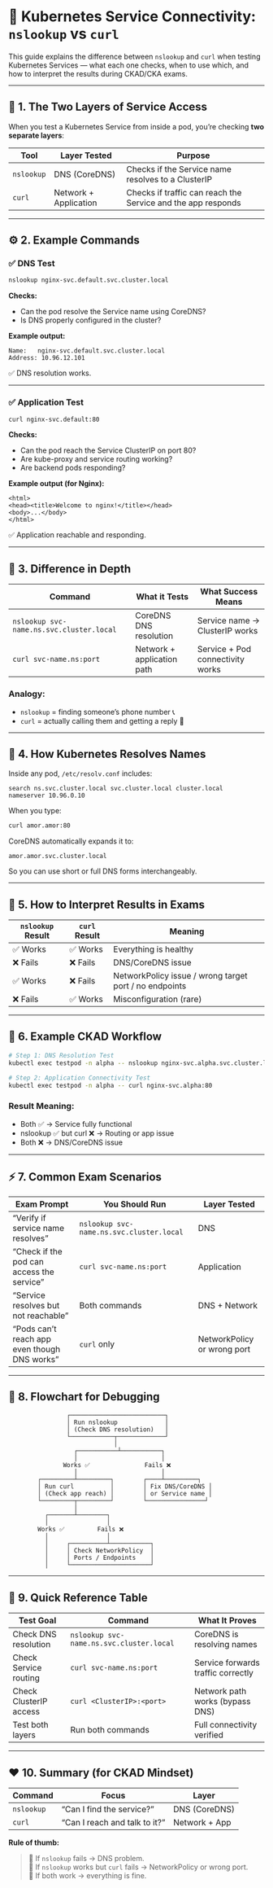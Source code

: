 # 🧠 Kubernetes Service Connectivity: `nslookup` vs `curl`

This guide explains the difference between `nslookup` and `curl` when testing Kubernetes Services — what each one checks, when to use which, and how to interpret the results during CKAD/CKA exams.

---

## 🧩 1. The Two Layers of Service Access

When you test a Kubernetes Service from inside a pod, you’re checking **two separate layers**:

| Tool | Layer Tested | Purpose |
|------|---------------|----------|
| `nslookup` | DNS (CoreDNS) | Checks if the Service name resolves to a ClusterIP |
| `curl` | Network + Application | Checks if traffic can reach the Service and the app responds |

---

## ⚙️ 2. Example Commands

### ✅ DNS Test
```bash
nslookup nginx-svc.default.svc.cluster.local
```
**Checks:**
- Can the pod resolve the Service name using CoreDNS?
- Is DNS properly configured in the cluster?

**Example output:**
```
Name:   nginx-svc.default.svc.cluster.local
Address: 10.96.12.101
```
✅ DNS resolution works.

---

### ✅ Application Test
```bash
curl nginx-svc.default:80
```
**Checks:**
- Can the pod reach the Service ClusterIP on port 80?
- Are kube-proxy and service routing working?
- Are backend pods responding?

**Example output (for Nginx):**
```
<html>
<head><title>Welcome to nginx!</title></head>
<body>...</body>
</html>
```
✅ Application reachable and responding.

---

## 🧠 3. Difference in Depth

| Command | What it Tests | What Success Means |
|----------|----------------|--------------------|
| `nslookup svc-name.ns.svc.cluster.local` | CoreDNS DNS resolution | Service name → ClusterIP works |
| `curl svc-name.ns:port` | Network + application path | Service + Pod connectivity works |

### Analogy:
- `nslookup` = finding someone’s phone number 📞
- `curl` = actually calling them and getting a reply 👋

---

## 🧩 4. How Kubernetes Resolves Names

Inside any pod, `/etc/resolv.conf` includes:
```
search ns.svc.cluster.local svc.cluster.local cluster.local
nameserver 10.96.0.10
```

When you type:
```bash
curl amor.amor:80
```
CoreDNS automatically expands it to:
```
amor.amor.svc.cluster.local
```
So you can use short or full DNS forms interchangeably.

---

## 🧰 5. How to Interpret Results in Exams

| `nslookup` Result | `curl` Result | Meaning |
|-------------------|----------------|----------|
| ✅ Works | ✅ Works | Everything is healthy |
| ❌ Fails | ❌ Fails | DNS/CoreDNS issue |
| ✅ Works | ❌ Fails | NetworkPolicy issue / wrong target port / no endpoints |
| ❌ Fails | ✅ Works | Misconfiguration (rare) |

---

## 🧩 6. Example CKAD Workflow

```bash
# Step 1: DNS Resolution Test
kubectl exec testpod -n alpha -- nslookup nginx-svc.alpha.svc.cluster.local

# Step 2: Application Connectivity Test
kubectl exec testpod -n alpha -- curl nginx-svc.alpha:80
```

### Result Meaning:
- Both ✅ → Service fully functional
- nslookup ✅ but curl ❌ → Routing or app issue
- Both ❌ → DNS/CoreDNS issue

---

## ⚡ 7. Common Exam Scenarios

| Exam Prompt | You Should Run | Layer Tested |
|--------------|----------------|---------------|
| “Verify if service name resolves” | `nslookup svc-name.ns.svc.cluster.local` | DNS |
| “Check if the pod can access the service” | `curl svc-name.ns:port` | Application |
| “Service resolves but not reachable” | Both commands | DNS + Network |
| “Pods can’t reach app even though DNS works” | `curl` only | NetworkPolicy or wrong port |

---

## 🧠 8. Flowchart for Debugging

```text
                ┌──────────────────────────┐
                │ Run nslookup             │
                │ (Check DNS resolution)   │
                └────────────┬─────────────┘
                             │
                  ┌───────────┴───────────┐
                  │                       │
               Works ✅               Fails ❌
                  │                       │
        ┌─────────┴─────────┐        ┌────┴─────────┐
        │ Run curl          │        │ Fix DNS/CoreDNS │
        │ (Check app reach) │        │ or Service name │
        └─────────┬─────────┘        └────────────────┘
                  │
          ┌───────┴────────┐
          │                │
        Works ✅         Fails ❌
          │                │
          │     ┌──────────┴───────────┐
          │     │ Check NetworkPolicy  │
          │     │ Ports / Endpoints    │
          │     └──────────────────────┘
```

---

## 🧭 9. Quick Reference Table

| Test Goal | Command | What It Proves |
|------------|----------|----------------|
| Check DNS resolution | `nslookup svc-name.ns.svc.cluster.local` | CoreDNS is resolving names |
| Check Service routing | `curl svc-name.ns:port` | Service forwards traffic correctly |
| Check ClusterIP access | `curl <ClusterIP>:<port>` | Network path works (bypass DNS) |
| Test both layers | Run both commands | Full connectivity verified |

---

## ❤️ 10. Summary (for CKAD Mindset)

| Command | Focus | Layer |
|----------|--------|--------|
| `nslookup` | “Can I find the service?” | DNS (CoreDNS) |
| `curl` | “Can I reach and talk to it?” | Network + App |

**Rule of thumb:**
> 🔹 If `nslookup` fails → DNS problem.  
> 🔹 If `nslookup` works but `curl` fails → NetworkPolicy or wrong port.  
> 🔹 If both work → everything is fine.

